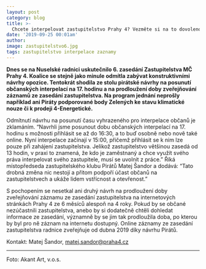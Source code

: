```yaml
---
layout: post
category: blog
title: >-  
  Chcete interpelovat zastupitelstvo Prahy 4? Vezměte si na to dovolenou.
date: '2019-09-25 00:01am'
author: 
image: zastupitelstvo6.jpg
tags: zastupitelstvo interpelace zaznamy
---
```


<b>Dnes se na Nuselské radnici uskutečnilo 6. zasedání Zastupitelstva MČ Prahy 4. Koalice se stejně jako minule odmítla zabývat konstruktivními návrhy opozice. Tentokrát shodila ze stolu pirátské návrhy na posunutí občanských interpelací na 17. hodinu a na prodloužení doby zveřejňování záznamů ze zasedání zastupitelstva. Na program jednání neprošly například ani Piráty podporované body Zelených ke stavu klimatické nouze či k prodeji 4-Energetické.</b>

Odmítnutí návrhu na posunutí času vyhrazeného pro interpelace občanů je zklamáním. “Navrhli jsme posunout dobu občanských interpelací na 17. hodinu s možnosti přihlásit se až do 16:30, a to buď osobně nebo nově také online. Nyní interpelace začínají v 15:00, přičemž přihlásit se k nim lze pouze při zahájení zastupitelstva. Jelikož zastupitelstvo většinou zasedá od 13 hodin, v praxi to znamená, že kdo je zaměstnaný a chce využít svého práva interpelovat svého zastupitele, musí se uvolnit z práce.” Říká místopředseda zastupitelského klubu Pirátů Matej Šandor a dodává: “Tato drobná změna nic nestojí a přitom podpoří účast občanů na zastupitelstvech a ukáže lidem vstřícnost a otevřenost.”

S pochopením se nesetkal ani druhý návrh na prodloužení doby zveřejňování záznamu ze zasedání zastupitelstva na internetových stránkách Prahy 4 ze 6 měsíců alespoň na 4 roky. Pokud by se občané nezúčastnili  zastupitelstva, anebo by si dodatečně chtěli dohledat informace ze zasedání, významně by se jim tak prodloužila doba, po kterou by byl pro ně záznam na internetu dostupný. Online záznamy ze zasedání zastupitelstva radnice zveřejňuje od dubna 2019 díky návrhu Pirátů.


Kontakt: Matej Šandor, matej.sandor@praha4.cz

_______
Foto: Akant Art, v.o.s.
